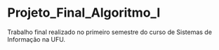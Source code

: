 # Projeto_Final_Algoritmo_I
Trabalho final realizado no primeiro semestre do curso de Sistemas de Informação na UFU.
